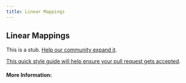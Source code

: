 ```yaml
---
title: Linear Mappings
---
```


## Linear Mappings

This is a stub. [Help our community expand it](https://github.com/freeCodeCamp/guide-articles/tree/master/articles/Math/Linear-Algebra/Linear-Mappings/index.md).

[This quick style guide will help ensure your pull request gets accepted](https://github.com/freeCodeCamp/guide-articles/blob/master/README.md).

<!-- The article goes here, in GitHub-flavored Markdown. Feel free to add YouTube videos, images, and CodePen/JSBin embeds  -->

#### More Information:
<!-- Please add any articles you think might be helpful to read before writing the article -->


